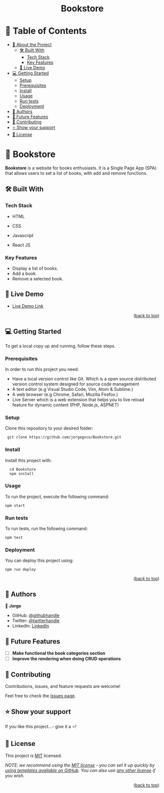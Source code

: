 <a name="readme-top"></a>

<div align="center">

# Bookstore

</div>

# 📗 Table of Contents

- [📖 About the Project](#about-project)
  - [🛠 Built With](#built-with)
    - [Tech Stack](#tech-stack)
    - [Key Features](#key-features)
  - [🚀 Live Demo](#live-demo)
- [💻 Getting Started](#getting-started)
  - [Setup](#setup)
  - [Prerequisites](#prerequisites)
  - [Install](#install)
  - [Usage](#usage)
  - [Run tests](#run-tests)
  - [Deployment](#triangular_flag_on_post-deployment)
- [👥 Authors](#authors)
- [🔭 Future Features](#future-features)
- [🤝 Contributing](#contributing)
- [⭐️ Show your support](#support)
- [📝 License](#license)

# 📖 Bookstore <a name="about-project"></a>

**Bookstore** is a website for books enthusiasts. It is a Single Page App (SPA) that allows users to set a list of books, with add and remove functions.


## 🛠 Built With <a name="built-with"></a>

### Tech Stack <a name="tech-stack"></a>


- HTML

- CSS

- Javascript

- React JS

### Key Features <a name="key-features"></a>

- Display a list of books.
- Add a book.
- Remove a selected book.


## 🚀 Live Demo <a name="live-demo"></a>

- [Live Demo Link](https://jorgegoco.github.io/Bookstore/)

<p align="right">(<a href="#readme-top">back to top</a>)</p>

## 💻 Getting Started <a name="getting-started"></a>

To get a local copy up and running, follow these steps.

### Prerequisites

In order to run this project you need:

- Have a local version control like Git. Which is a open source distributed version control system designed for source code management
- A text editor (e.g Visual Studio Code, Vim, Atom & Sublime.)
- A web browser (e.g Chrome, Safari, Mozilla Firefox.)
- Live Server which is a web extension that helps you to live reload feature for dynamic content (PHP, Node.js, ASPNET)

### Setup

Clone this repository to your desired folder:

```
 git clone https://github.com/jorgegoco/Bookstore.git
```


### Install

Install this project with:

```
  cd Bookstore
  npm install
```

### Usage

To run the project, execute the following command:

```
npm start
```

### Run tests

To run tests, run the following command:

```
npm test
```

### Deployment

You can deploy this project using:

```
npm run deploy
```

<p align="right">(<a href="#readme-top">back to top</a>)</p>

## 👥 Authors <a name="authors"></a>


👤 **Jorge**

- GitHub: [@githubhandle](https://github.com/jorgegoco)
- Twitter: [@twitterhandle](https://twitter.com/JorgeGo78017548)
- LinkedIn: [LinkedIn](https://www.linkedin.com/in/jorge-gonz%C3%A1lez-b1a50714b/)


## 🔭 Future Features <a name="future-features"></a>

- [ ] **Make functional the book categories section**
- [ ] **Improve the rendering when doing CRUD operations**

## 🤝 Contributing <a name="contributing"></a>

Contributions, issues, and feature requests are welcome!

Feel free to check the [issues page](https://github.com/jorgegoco/Bookstore/issues).


## ⭐️ Show your support <a name="support"></a>

If you like this project...- give it a ⭐️!


## 📝 License <a name="license"></a>

This project is [MIT](./MIT.md) licensed.

_NOTE: we recommend using the [MIT license](https://choosealicense.com/licenses/mit/) - you can set it up quickly by [using templates available on GitHub](https://docs.github.com/en/communities/setting-up-your-project-for-healthy-contributions/adding-a-license-to-a-repository). You can also use [any other license](https://choosealicense.com/licenses/) if you wish._

<p align="right">(<a href="#readme-top">back to top</a>)</p>
